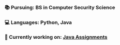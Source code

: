 ### 📚 Pursuing: BS in Computer Security Science
### 💻 Languages: Python, Java
### 📑 Currently working on: [Java Assignments](https://github.com/hnlcory/ICS211/tree/master/clparker/src/edu/ics211)



<!--
**hnlcory/hnlcory** is a ✨ _special_ ✨ repository because its `README.md` (this file) appears on your GitHub profile.

Here are some ideas to get you started:

- 🔭 I’m currently working on ...
- 🌱 I’m currently learning ...
- 👯 I’m looking to collaborate on ...
- 🤔 I’m looking for help with ...
- 💬 Ask me about ...
- 📫 How to reach me: ...
- 😄 Pronouns: ...
- ⚡ Fun fact: ...
-->
